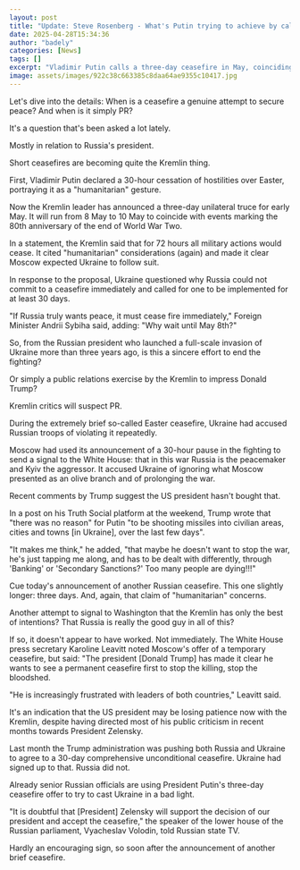 ```yaml
---
layout: post
title: "Update: Steve Rosenberg - What's Putin trying to achieve by calling a three-day ceasefire?"
date: 2025-04-28T15:34:36
author: "badely"
categories: [News]
tags: []
excerpt: "Vladimir Putin calls a three-day ceasefire in May, coinciding with events marking the 80th anniversary of World War Two's end."
image: assets/images/922c38c663385c8daa64ae9355c10417.jpg
---
```


Let's dive into the details: When is a ceasefire a genuine attempt to secure peace? And when is it simply PR?

It's a question that's been asked a lot lately.

Mostly in relation to Russia's president.

Short ceasefires are becoming quite the Kremlin thing.

First, Vladimir Putin declared a 30-hour cessation of hostilities over Easter, portraying it as a "humanitarian" gesture.

Now the Kremlin leader has announced a three-day unilateral truce for early May. It will run from 8 May to 10 May to coincide with events marking the 80th anniversary of the end of World War Two.

In a statement, the Kremlin said that for 72 hours all military actions would cease. It cited "humanitarian" considerations (again) and made it clear Moscow expected Ukraine to follow suit.

In response to the proposal, Ukraine questioned why Russia could not commit to a ceasefire immediately and called for one to be implemented for at least 30 days.

"If Russia truly wants peace, it must cease fire immediately," Foreign Minister Andrii Sybiha said, adding: "Why wait until May 8th?"

So, from the Russian president who launched a full-scale invasion of Ukraine more than three years ago, is this a sincere effort to end the fighting?

Or simply a public relations exercise by the Kremlin to impress Donald Trump?

Kremlin critics will suspect PR.

During the extremely brief so-called Easter ceasefire, Ukraine had accused Russian troops of violating it repeatedly.

Moscow had used its announcement of a 30-hour pause in the fighting to send a signal to the White House: that in this war Russia is the peacemaker and Kyiv the aggressor. It accused Ukraine of ignoring what Moscow presented as an olive branch and of prolonging the war.

Recent comments by Trump suggest the US president hasn't bought that.

In a post on his Truth Social platform at the weekend, Trump wrote that "there was no reason" for Putin "to be shooting missiles into civilian areas, cities and towns [in Ukraine], over the last few days".

"It makes me think," he added, "that maybe he doesn't want to stop the war, he's just tapping me along, and has to be dealt with differently, through 'Banking' or 'Secondary Sanctions?' Too many people are dying!!!"

Cue today's announcement of another Russian ceasefire. This one slightly longer: three days. And, again, that claim of "humanitarian" concerns.

Another attempt to signal to Washington that the Kremlin has only the best of intentions? That Russia is really the good guy in all of this?

If so, it doesn't appear to have worked. Not immediately. The White House press secretary Karoline Leavitt noted Moscow's offer of a temporary ceasefire, but said: "The president [Donald Trump] has made it clear he wants to see a permanent ceasefire first to stop the killing, stop the bloodshed.

"He is increasingly frustrated with leaders of both countries," Leavitt said.

It's an indication that the US president may be losing patience now with the Kremlin, despite having directed most of his public criticism in recent months towards President Zelensky.

Last month the Trump administration was pushing both Russia and Ukraine to agree to a 30-day comprehensive unconditional ceasefire. Ukraine had signed up to that. Russia did not.

Already senior Russian officials are using President Putin's three-day ceasefire offer to try to cast Ukraine in a bad light.

"It is doubtful that [President] Zelensky will support the decision of our president and accept the ceasefire," the speaker of the lower house of the Russian parliament, Vyacheslav Volodin, told Russian state TV.

Hardly an encouraging sign, so soon after the announcement of another brief ceasefire.

